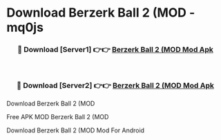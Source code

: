 # Download Berzerk Ball 2 (MOD - mq0js



<div align="center">
<h3>🔴 Download [Server1] 👉👉 <a href="https://momento.my/?title=Berzerk_Ball_2_(MOD">Berzerk Ball 2 (MOD Mod Apk</a></h3><br>

<h3>🔴 Download [Server2] 👉👉 <a href="https://momento.my/?title=Berzerk_Ball_2_(MOD">Berzerk Ball 2 (MOD Mod Apk</a></h3>
</div>



Download Berzerk Ball 2 (MOD 

Free APK MOD Berzerk Ball 2 (MOD 

Download Berzerk Ball 2 (MOD Mod For Android
